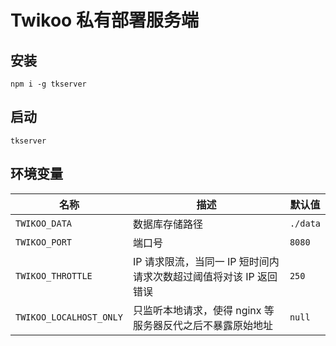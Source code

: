 # Twikoo 私有部署服务端

## 安装

```
npm i -g tkserver
```

## 启动

```
tkserver
```

## 环境变量

| 名称 | 描述 | 默认值 |
| ---- | ---- | ---- |
| `TWIKOO_DATA` | 数据库存储路径 | `./data` |
| `TWIKOO_PORT` | 端口号 | `8080` |
| `TWIKOO_THROTTLE` | IP 请求限流，当同一 IP 短时间内请求次数超过阈值将对该 IP 返回错误 | `250` |
| `TWIKOO_LOCALHOST_ONLY` | 只监听本地请求，使得 nginx 等服务器反代之后不暴露原始地址 | `null` |
